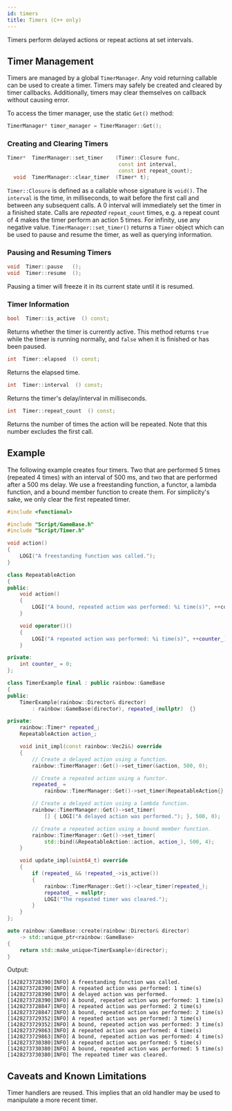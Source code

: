```yaml
---
id: timers
title: Timers (C++ only)
---
```


Timers perform delayed actions or repeat actions at set intervals.

## Timer Management

Timers are managed by a global `TimerManager`. Any void returning callable can
be used to create a timer. Timers may safely be created and cleared by timer
callbacks. Additionally, timers may clear themselves on callback without causing
error.

To access the timer manager, use the static `Get()` method:

```c++
TimerManager* timer_manager = TimerManager::Get();
```

### Creating and Clearing Timers

```c++
Timer*  TimerManager::set_timer    (Timer::Closure func,
                                    const int interval,
                                    const int repeat_count);
  void  TimerManager::clear_timer  (Timer* t);
```

`Timer::Closure` is defined as a callable whose signature is `void()`. The
`interval` is the time, in milliseconds, to wait before the first call and
between any subsequent calls. A 0 interval will immediately set the timer in a
finished state. Calls are _repeated_ `repeat_count` times, e.g. a repeat count
of 4 makes the timer perform an action 5 times. For infinity, use any negative
value. `TimerManager::set_timer()` returns a `Timer` object which can be used to
pause and resume the timer, as well as querying information.

### Pausing and Resuming Timers

```c++
void  Timer::pause   ();
void  Timer::resume  ();
```

Pausing a timer will freeze it in its current state until it is resumed.

### Timer Information

```c++
bool  Timer::is_active  () const;
```

Returns whether the timer is currently active. This method returns `true` while
the timer is running normally, and `false` when it is finished or has been
paused.

```c++
int  Timer::elapsed  () const;
```

Returns the elapsed time.

```c++
int  Timer::interval  () const;
```

Returns the timer's delay/interval in milliseconds.

```c++
int  Timer::repeat_count  () const;
```

Returns the number of times the action will be repeated. Note that this number
excludes the first call.

## Example

The following example creates four timers. Two that are performed 5 times
(repeated 4 times) with an interval of 500 ms, and two that are performed after
a 500 ms delay. We use a freestanding function, a functor, a lambda function,
and a bound member function to create them. For simplicity's sake, we only clear
the first repeated timer.

```c++
#include <functional>

#include "Script/GameBase.h"
#include "Script/Timer.h"

void action()
{
    LOGI("A freestanding function was called.");
}

class RepeatableAction
{
public:
    void action()
    {
        LOGI("A bound, repeated action was performed: %i time(s)", ++counter_);
    }

    void operator()()
    {
        LOGI("A repeated action was performed: %i time(s)", ++counter_);
    }

private:
    int counter_ = 0;
};

class TimerExample final : public rainbow::GameBase
{
public:
    TimerExample(rainbow::Director& director)
        : rainbow::GameBase(director), repeated_(nullptr)  {}

private:
    rainbow::Timer* repeated_;
    RepeatableAction action_;

    void init_impl(const rainbow::Vec2i&) override
    {
        // Create a delayed action using a function.
        rainbow::TimerManager::Get()->set_timer(&action, 500, 0);

        // Create a repeated action using a functor.
        repeated_ =
            rainbow::TimerManager::Get()->set_timer(RepeatableAction{}, 500, 4);

        // Create a delayed action using a lambda function.
        rainbow::TimerManager::Get()->set_timer(
            [] { LOGI("A delayed action was performed."); }, 500, 0);

        // Create a repeated action using a bound member function.
        rainbow::TimerManager::Get()->set_timer(
            std::bind(&RepeatableAction::action, action_), 500, 4);
    }

    void update_impl(uint64_t) override
    {
        if (repeated_ && !repeated_->is_active())
        {
            rainbow::TimerManager::Get()->clear_timer(repeated_);
            repeated_ = nullptr;
            LOGI("The repeated timer was cleared.");
        }
    }
};

auto rainbow::GameBase::create(rainbow::Director& director)
    -> std::unique_ptr<rainbow::GameBase>
{
    return std::make_unique<TimerExample>(director);
}
```

Output:

```console
[1428273728390|INFO] A freestanding function was called.
[1428273728390|INFO] A repeated action was performed: 1 time(s)
[1428273728390|INFO] A delayed action was performed.
[1428273728390|INFO] A bound, repeated action was performed: 1 time(s)
[1428273728847|INFO] A repeated action was performed: 2 time(s)
[1428273728847|INFO] A bound, repeated action was performed: 2 time(s)
[1428273729352|INFO] A repeated action was performed: 3 time(s)
[1428273729352|INFO] A bound, repeated action was performed: 3 time(s)
[1428273729863|INFO] A repeated action was performed: 4 time(s)
[1428273729863|INFO] A bound, repeated action was performed: 4 time(s)
[1428273730380|INFO] A repeated action was performed: 5 time(s)
[1428273730380|INFO] A bound, repeated action was performed: 5 time(s)
[1428273730380|INFO] The repeated timer was cleared.
```

## Caveats and Known Limitations

Timer handlers are reused. This implies that an old handler may be used to
manipulate a more recent timer.
